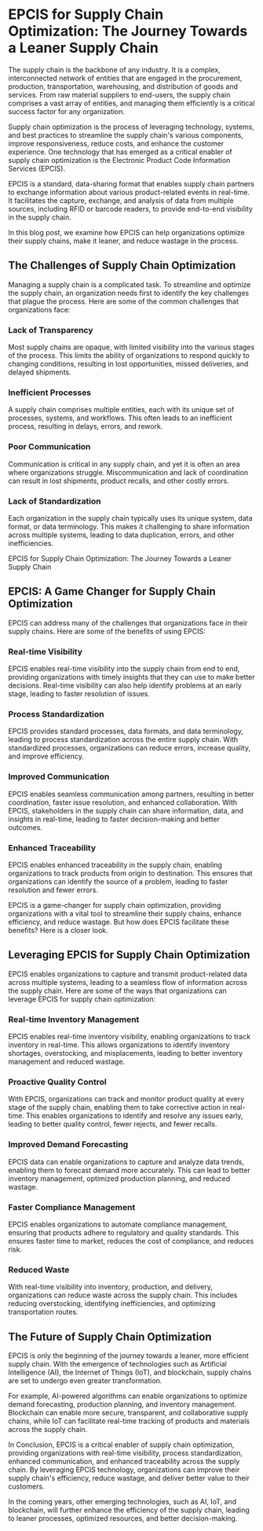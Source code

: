 # EPCIS for Supply Chain Optimization: The Journey Towards a Leaner Supply Chain

The supply chain is the backbone of any industry. It is a complex, interconnected network of entities that are engaged in the procurement, production, transportation, warehousing, and distribution of goods and services. From raw material suppliers to end-users, the supply chain comprises a vast array of entities, and managing them efficiently is a critical success factor for any organization.

Supply chain optimization is the process of leveraging technology, systems, and best practices to streamline the supply chain's various components, improve responsiveness, reduce costs, and enhance the customer experience. One technology that has emerged as a critical enabler of supply chain optimization is the Electronic Product Code Information Services (EPCIS).

EPCIS is a standard, data-sharing format that enables supply chain partners to exchange information about various product-related events in real-time. It facilitates the capture, exchange, and analysis of data from multiple sources, including RFID or barcode readers, to provide end-to-end visibility in the supply chain.

In this blog post, we examine how EPCIS can help organizations optimize their supply chains, make it leaner, and reduce wastage in the process.

## The Challenges of Supply Chain Optimization

Managing a supply chain is a complicated task. To streamline and optimize the supply chain, an organization needs first to identify the key challenges that plague the process. Here are some of the common challenges that organizations face:

### Lack of Transparency

Most supply chains are opaque, with limited visibility into the various stages of the process. This limits the ability of organizations to respond quickly to changing conditions, resulting in lost opportunities, missed deliveries, and delayed shipments.

### Inefficient Processes

A supply chain comprises multiple entities, each with its unique set of processes, systems, and workflows. This often leads to an inefficient process, resulting in delays, errors, and rework.

### Poor Communication

Communication is critical in any supply chain, and yet it is often an area where organizations struggle. Miscommunication and lack of coordination can result in lost shipments, product recalls, and other costly errors.

### Lack of Standardization

Each organization in the supply chain typically uses its unique system, data format, or data terminology. This makes it challenging to share information across multiple systems, leading to data duplication, errors, and other inefficiencies.

 EPCIS for Supply Chain Optimization: The Journey Towards a Leaner Supply Chain 

## EPCIS: A Game Changer for Supply Chain Optimization

EPCIS can address many of the challenges that organizations face in their supply chains. Here are some of the benefits of using EPCIS:

### Real-time Visibility

EPCIS enables real-time visibility into the supply chain from end to end, providing organizations with timely insights that they can use to make better decisions. Real-time visibility can also help identify problems at an early stage, leading to faster resolution of issues.

### Process Standardization

EPCIS provides standard processes, data formats, and data terminology, leading to process standardization across the entire supply chain. With standardized processes, organizations can reduce errors, increase quality, and improve efficiency.

### Improved Communication

EPCIS enables seamless communication among partners, resulting in better coordination, faster issue resolution, and enhanced collaboration. With EPCIS, stakeholders in the supply chain can share information, data, and insights in real-time, leading to faster decision-making and better outcomes.

### Enhanced Traceability

EPCIS enables enhanced traceability in the supply chain, enabling organizations to track products from origin to destination. This ensures that organizations can identify the source of a problem, leading to faster resolution and fewer errors.

EPCIS is a game-changer for supply chain optimization, providing organizations with a vital tool to streamline their supply chains, enhance efficiency, and reduce wastage. But how does EPCIS facilitate these benefits? Here is a closer look.

## Leveraging EPCIS for Supply Chain Optimization

EPCIS enables organizations to capture and transmit product-related data across multiple systems, leading to a seamless flow of information across the supply chain. Here are some of the ways that organizations can leverage EPCIS for supply chain optimization:

### Real-time Inventory Management

EPCIS enables real-time inventory visibility, enabling organizations to track inventory in real-time. This allows organizations to identify inventory shortages, overstocking, and misplacements, leading to better inventory management and reduced wastage.

### Proactive Quality Control

With EPCIS, organizations can track and monitor product quality at every stage of the supply chain, enabling them to take corrective action in real-time. This enables organizations to identify and resolve any issues early, leading to better quality control, fewer rejects, and fewer recalls.

### Improved Demand Forecasting

EPCIS data can enable organizations to capture and analyze data trends, enabling them to forecast demand more accurately. This can lead to better inventory management, optimized production planning, and reduced wastage.

### Faster Compliance Management

EPCIS enables organizations to automate compliance management, ensuring that products adhere to regulatory and quality standards. This ensures faster time to market, reduces the cost of compliance, and reduces risk.

### Reduced Waste

With real-time visibility into inventory, production, and delivery, organizations can reduce waste across the supply chain. This includes reducing overstocking, identifying inefficiencies, and optimizing transportation routes.

## The Future of Supply Chain Optimization

EPCIS is only the beginning of the journey towards a leaner, more efficient supply chain. With the emergence of technologies such as Artificial Intelligence (AI), the Internet of Things (IoT), and blockchain, supply chains are set to undergo even greater transformation.

For example, AI-powered algorithms can enable organizations to optimize demand forecasting, production planning, and inventory management. Blockchain can enable more secure, transparent, and collaborative supply chains, while IoT can facilitate real-time tracking of products and materials across the supply chain.

In Conclusion, EPCIS is a critical enabler of supply chain optimization, providing organizations with real-time visibility, process standardization, enhanced communication, and enhanced traceability across the supply chain. By leveraging EPCIS technology, organizations can improve their supply chain's efficiency, reduce wastage, and deliver better value to their customers. 

In the coming years, other emerging technologies, such as AI, IoT, and blockchain, will further enhance the efficiency of the supply chain, leading to leaner processes, optimized resources, and better decision-making.
